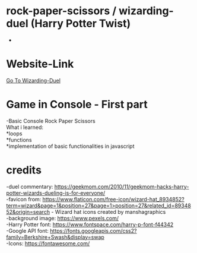 # rock-paper-scissors / wizarding-duel (Harry Potter Twist)
-
# Website-Link
[Go To Wizarding-Duel]()


# Game in Console - First part
-Basic Console Rock Paper Scissors <br />
What i learned: <br />
*loops <br />
*functions <br />
*implementation of basic functionalities in javascript <br />

# credits
-duel commentary: https://geekmom.com/2010/11/geekmom-hacks-harry-potter-wizards-dueling-is-for-everyone/ <br />
-favicon from: https://www.flaticon.com/free-icon/wizard-hat_8934852?term=wizard&page=1&position=27&page=1>position=27&related_id=8934852&origin=search - Wizard hat icons created by manshagraphics <br />
-background image: https://www.pexels.com/ <br />
-Harry Potter font: https://www.fontspace.com/harry-p-font-f44342 <br />
-Google API font: https://fonts.googleapis.com/css2?family=Berkshire+Swash&display=swap <br />
-Icons: https://fontawesome.com/ <br />
